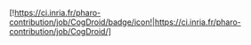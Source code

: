 [!https://ci.inria.fr/pharo-contribution/job/CogDroid/badge/icon!|https://ci.inria.fr/pharo-contribution/job/CogDroid/]
